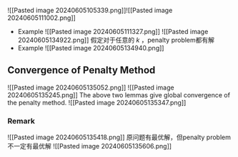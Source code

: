 ![[Pasted image 20240605105339.png]]![[Pasted image 20240605111002.png]]
- Example
	![[Pasted image 20240605111327.png]]
![[Pasted image 20240605134922.png]]
假定对于任意的 $k$ ，penalty problem都有解
- Example
	![[Pasted image 20240605134940.png]]
## Convergence of Penalty Method
![[Pasted image 20240605135052.png]]
![[Pasted image 20240605135245.png]]
The above two lemmas give global convergence of the penalty method.
![[Pasted image 20240605135347.png]]
### Remark
![[Pasted image 20240605135418.png]]
原问题有最优解，但penalty problem不一定有最优解
![[Pasted image 20240605135606.png]]